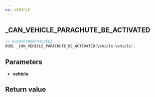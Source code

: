 ```yaml
---
ns: VEHICLE
---
```

## _CAN_VEHICLE_PARACHUTE_BE_ACTIVATED

```c
// 0xA916396DF4154EE3
BOOL _CAN_VEHICLE_PARACHUTE_BE_ACTIVATED(Vehicle vehicle);
```


## Parameters
* **vehicle**: 

## Return value
